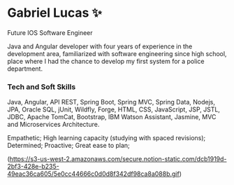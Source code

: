 # Gabriel Lucas ✨

Future IOS Software Engineer 

Java and Angular developer with four years of experience in the development area, familiarized with software engineering since high school, place where I had the chance to develop my first system for a police department.

### Tech and Soft Skills

Java, Angular, API REST, Spring Boot, Spring MVC, Spring Data, Nodejs, JPA, Oracle SQL, jUnit, Wildfly, Forge, HTML, CSS, JavaScript, JSP, JSTL, JDBC, Apache TomCat, Bootstrap, IBM Watson Assistant, Jasmine, MVC and Microservices Architecture.

Empathetic; High learning capacity (studying with spaced revisions); Determined; Proactive; Great ease to plan;

(https://s3-us-west-2.amazonaws.com/secure.notion-static.com/dcb1919d-2bf3-428e-b235-49eac36ca605/5e0cc44666c0d0d8f342df98ca8a088b.gif)

<!--
**gabriel-lucas-sl/gabriel-lucas-sl** is a ✨ _special_ ✨ repository because its `README.md` (this file) appears on your GitHub profile.

Here are some ideas to get you started:

- 🔭 I’m currently working on ...
- 🌱 I’m currently learning ...
- 👯 I’m looking to collaborate on ...
- 🤔 I’m looking for help with ...
- 💬 Ask me about ...
- 📫 How to reach me: ...
- 😄 Pronouns: ...
- ⚡ Fun fact: ...
-->
